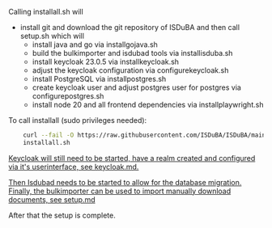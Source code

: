 Calling installall.sh will
 - install git and download the git repository of ISDuBA and then call setup.sh which will
   - install java and go via installgojava.sh
   - build the bulkimporter and isdubad tools via installisduba.sh
   - install keycloak 23.0.5 via installkeycloak.sh
   - adjust the keycloak configuration via configurekeycloak.sh
   - install PostgreSQL via installpostgres.sh
   - create keycloak user and adjust postgres user for postgres via configurepostgres.sh
   - install node 20 and all frontend dependencies via installplaywright.sh
   

To call installall (sudo privileges needed):
``` bash
    curl --fail -O https://raw.githubusercontent.com/ISDuBA/ISDuBA/main/docs/scripts/installall.sh
    installall.sh
```
[Keycloak will still need to be started, have a realm created and
configured via it's userinterface, see keycloak.md.](./../keycloak.md)


[Then Isdubad needs to be started to allow for the database migration.
Finally, the bulkimporter can be used to
import manually download documents, see setup.md](./../setup.md)

After that the setup is complete.
